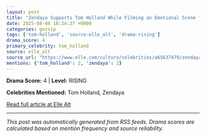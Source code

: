 ```yaml
---
layout: post
title: "Zendaya Supports Tom Holland While Filming an Emotional Scene for Spider-Man: Brand New Day"
date: 2025-08-08 18:24:27 +0000
categories: gossip
tags: ['tom-holland', 'source-elle_alt', 'drama-rising']
drama_score: 4
primary_celebrity: tom_holland
source: elle_alt
source_url: "https://www.elle.com/culture/celebrities/a65637479/zendaya-visits-tom-holland-set-spider-man-brand-new-day-2025/"
mentions: {'tom_holland': 2, 'zendaya': 2}
---
```




**Drama Score:** 4 | **Level:** RISING

**Celebrities Mentioned:** Tom Holland, Zendaya

[Read full article at Elle Alt](https://www.elle.com/culture/celebrities/a65637479/zendaya-visits-tom-holland-set-spider-man-brand-new-day-2025/)

---
*This post was automatically generated from RSS feeds. Drama scores are calculated based on mention frequency and source reliability.*
